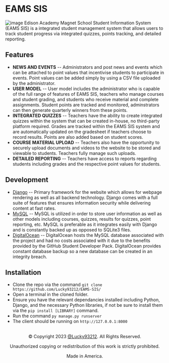 
# EAMS SIS
![image](https://user-images.githubusercontent.com/63886761/223351912-4a8ca7a6-3527-494a-8b71-66fcd7ec8bf8.png)
Edison Academy Magnet School Student Information System (EAMS SIS) is a integrated student management system that allows users to track student progress via integrated quizzes, points tracking, and detailed reporting.

## Features

* <b>NEWS AND EVENTS</b> -- Administrators and post news and events which can be attached to point values that incentivise students to participate in events. Point values can be added simply by using a CSV file uploaded by the administrator.
* <b>USER MODEL</b> -- User model includes the administrator who is capable of the full range of features of EAMS SIS, teachers who manage courses and student grading, and students who receive material and complete assignments. Student points are tracked and monitored, adminstrators can then generate quarterly winners from these points.
* <b>INTEGRATED QUIZZES</b> -- Teachers have the ability to create integrated quizzes within the system that can be created in-house, no third-party platform required. Grades are tracked within the EAMS SIS system and are automatically updated on the gradesheet if teachers choose to record results. Points are also added based on student scores.
* <b>COURSE MATERIAL UPLOAD</b> -- Teachers also have the opportunity to securely upload documents and videos to the website to be stored and viewable to students. Teachers fully manage such uploads.
* <b>DETAILED REPORTING</b> -- Teachers have access to reports regarding students including grades and the respective point values for students.

## Development

* <a href="https://www.djangoproject.com/">Django</a> -- Primary framework for the website which allows for webpage rendering as well as all backend technology. Django comes with a full suite of features that ensures information security while delivering content at fast rates.
* <a href="https://www.mysql.com/">MySQL</a> -- MySQL is utilized in order to store user information as well as other models including courses, quizzes, results for quizzes, point reporting, etc. MySQL is preferable as it integrates easily with Django and is constantly backed up as opposed to SQLite3 files.
* <a href="https://www.digitalocean.com/">DigitalOcean</a> -- DigitalOcean hosts the MySQL database associated with the project and had no costs associated with it due to the benefits provided by the <a>GitHub Student Developer Pack</a>. DigitalOcean provides constant database backup so a new database can be created in an integrity breach.

## Installation

* Clone the repo via the command `git clone https://github.com/Lucky93212/EAMS-SIS/`
* Open a terminal in the cloned folder.
* Ensure you have the relevant dependancies installed including Python, Django, and the necessary Python libraries, if not be sure to install them via the `pip install [LIBRARY]` command.
* Run the command `py manage.py runserver`
* The client should be running on `http://127.0.0.1:8000`

<br>
<div align="center">
© Copyright 2023 <a href="https://github.com/Lucky93212">@Lucky93212</a>. All Rights Reserved.

Unauthorized copying or redistribution of this work is strictly prohibited.

Made in America.
</div>

